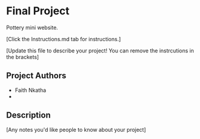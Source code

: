 # Final Project

Pottery mini website.



[Click the Instructions.md tab for instructions.]

[Update this file to describe your project! You can remove the instrcutions in the brackets]

## Project Authors
- Faith Nkatha
- 

## Description
[Any notes you'd like people to know about your project]
